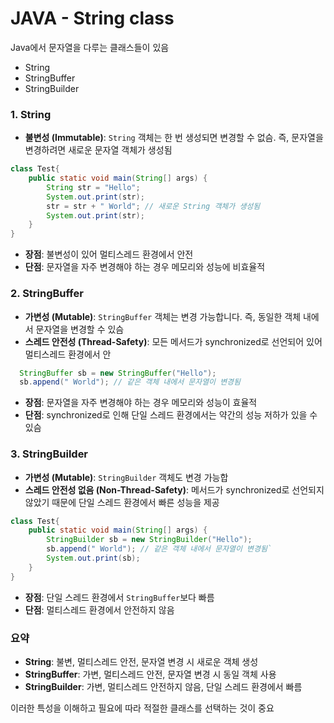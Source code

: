 # JAVA - String class
Java에서 문자열을 다루는 클래스들이 있음
- String
- StringBuffer
- StringBuilder

### 1. String
- **불변성 (Immutable)**: `String` 객체는 한 번 생성되면 변경할 수 없슴. 즉, 문자열을 변경하려면 새로운 문자열 객체가 생성됨
```java
class Test{
	public static void main(String[] args) {
		String str = "Hello";
		System.out.print(str);
		str = str + " World"; // 새로운 String 객체가 생성됨
		System.out.print(str);
	}
}
```
- **장점**: 불변성이 있어 멀티스레드 환경에서 안전
- **단점**: 문자열을 자주 변경해야 하는 경우 메모리와 성능에 비효율적

### 2. StringBuffer
- **가변성 (Mutable)**: `StringBuffer` 객체는 변경 가능합니다. 즉, 동일한 객체 내에서 문자열을 변경할 수 있슴
- **스레드 안전성 (Thread-Safety)**: 모든 메서드가 synchronized로 선언되어 있어 멀티스레드 환경에서 안
```java
  StringBuffer sb = new StringBuffer("Hello"); 
  sb.append(" World"); // 같은 객체 내에서 문자열이 변경됨
```
- **장점**: 문자열을 자주 변경해야 하는 경우 메모리와 성능이 효율적
- **단점**: synchronized로 인해 단일 스레드 환경에서는 약간의 성능 저하가 있을 수 있슴

### 3. StringBuilder
- **가변성 (Mutable)**: `StringBuilder` 객체도 변경 가능합
- **스레드 안전성 없음 (Non-Thread-Safety)**: 메서드가 synchronized로 선언되지 않았기 때문에 단일 스레드 환경에서 빠른 성능을 제공
```java
class Test{
	public static void main(String[] args) {
		StringBuilder sb = new StringBuilder("Hello"); 
	    sb.append(" World"); // 같은 객체 내에서 문자열이 변경됨`
	    System.out.print(sb);
	}
}
```

- **장점**: 단일 스레드 환경에서 `StringBuffer`보다 빠름
- **단점**: 멀티스레드 환경에서 안전하지 않음

### 요약
- **String**: 불변, 멀티스레드 안전, 문자열 변경 시 새로운 객체 생성
- **StringBuffer**: 가변, 멀티스레드 안전, 문자열 변경 시 동일 객체 사용
- **StringBuilder**: 가변, 멀티스레드 안전하지 않음, 단일 스레드 환경에서 빠름

이러한 특성을 이해하고 필요에 따라 적절한 클래스를 선택하는 것이 중요
